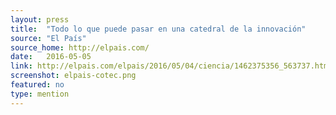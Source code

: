 ```yaml
---
layout: press
title:  "Todo lo que puede pasar en una catedral de la innovación"
source: "El País"
source_home: http://elpais.com/
date:   2016-05-05
link: http://elpais.com/elpais/2016/05/04/ciencia/1462375356_563737.html
screenshot: elpais-cotec.png
featured: no
type: mention
---
```


